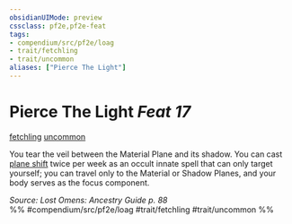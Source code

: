 ```yaml
---
obsidianUIMode: preview
cssclass: pf2e,pf2e-feat
tags:
- compendium/src/pf2e/loag
- trait/fetchling
- trait/uncommon
aliases: ["Pierce The Light"]
---
```

# Pierce The Light  *Feat 17*  
[fetchling](/rules/traits/fetchling-b2.md)  [uncommon](/rules/traits/uncommon.md)  


You tear the veil between the Material Plane and its shadow. You can cast [plane shift](/compendium/spells/plane-shift.md) twice per week as an occult innate spell that can only target yourself; you can travel only to the Material or Shadow Planes, and your body serves as the focus component.

*Source: Lost Omens: Ancestry Guide p. 88*  
%% #compendium/src/pf2e/loag #trait/fetchling #trait/uncommon %%